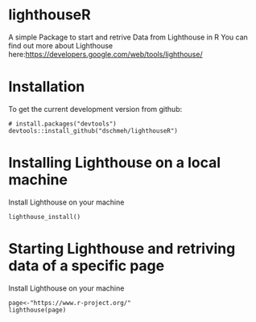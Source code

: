# lighthouseR
A simple Package to start and retrive Data from Lighthouse in R
You can find out more about Lighthouse here:https://developers.google.com/web/tools/lighthouse/

# Installation 
To get the current development version from github:

```
# install.packages("devtools")
devtools::install_github("dschmeh/lighthouseR")
```

# Installing Lighthouse on a local machine
Install Lighthouse on your machine
```
lighthouse_install()
```

# Starting Lighthouse and retriving data of a specific page
Install Lighthouse on your machine
```
page<-"https://www.r-project.org/"
lighthouse(page)
```
